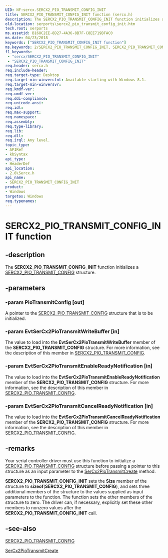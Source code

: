 ```yaml
---
UID: NF:sercx.SERCX2_PIO_TRANSMIT_CONFIG_INIT
title: SERCX2_PIO_TRANSMIT_CONFIG_INIT function (sercx.h)
description: The SERCX2_PIO_TRANSMIT_CONFIG_INIT function initializes a SERCX2_PIO_TRANSMIT_CONFIG structure.
old-location: serports\sercx2_pio_transmit_config_init.htm
tech.root: serports
ms.assetid: B168C2EE-8D27-4A36-8B7F-C8EE719BFAC0
ms.date: 04/23/2018
keywords: ["SERCX2_PIO_TRANSMIT_CONFIG_INIT function"]
ms.keywords: 2/SERCX2_PIO_TRANSMIT_CONFIG_INIT, SERCX2_PIO_TRANSMIT_CONFIG_INIT, SERCX2_PIO_TRANSMIT_CONFIG_INIT function [Serial Ports], serports.sercx2_pio_transmit_config_init
f1_keywords:
 - "sercx/SERCX2_PIO_TRANSMIT_CONFIG_INIT"
 - "SERCX2_PIO_TRANSMIT_CONFIG_INIT"
req.header: sercx.h
req.include-header: 
req.target-type: Desktop
req.target-min-winverclnt: Available starting with Windows 8.1.
req.target-min-winversvr: 
req.kmdf-ver: 
req.umdf-ver: 
req.ddi-compliance: 
req.unicode-ansi: 
req.idl: 
req.max-support: 
req.namespace: 
req.assembly: 
req.type-library: 
req.lib: 
req.dll: 
req.irql: Any level.
topic_type:
- APIRef
- kbSyntax
api_type:
- HeaderDef
api_location:
- 2.0\Sercx.h
api_name:
- SERCX2_PIO_TRANSMIT_CONFIG_INIT
product:
- Windows
targetos: Windows
req.typenames: 
---
```


# SERCX2_PIO_TRANSMIT_CONFIG_INIT function


## -description


The <b>SERCX2_PIO_TRANSMIT_CONFIG_INIT</b> function initializes a <a href="https://docs.microsoft.com/windows-hardware/drivers/ddi/sercx/ns-sercx-_sercx2_pio_transmit_config">SERCX2_PIO_TRANSMIT_CONFIG</a> structure.


## -parameters




### -param PioTransmitConfig [out]

A pointer to the <a href="https://docs.microsoft.com/windows-hardware/drivers/ddi/sercx/ns-sercx-_sercx2_pio_transmit_config">SERCX2_PIO_TRANSMIT_CONFIG</a> structure that is to be initialized.


### -param EvtSerCx2PioTransmitWriteBuffer [in]

The value to load into the <b>EvtSerCx2PioTransmitWriteBuffer</b> member of the <b>SERCX2_PIO_TRANSMIT_CONFIG</b> structure. For more information, see the description of this member in <a href="https://docs.microsoft.com/windows-hardware/drivers/ddi/sercx/ns-sercx-_sercx2_pio_transmit_config">SERCX2_PIO_TRANSMIT_CONFIG</a>.


### -param EvtSerCx2PioTransmitEnableReadyNotification [in]

The value to load into the <b>EvtSerCx2PioTransmitEnableReadyNotification</b> member of the <b>SERCX2_PIO_TRANSMIT_CONFIG</b> structure. For more information, see the description of this member in <a href="https://docs.microsoft.com/windows-hardware/drivers/ddi/sercx/ns-sercx-_sercx2_pio_transmit_config">SERCX2_PIO_TRANSMIT_CONFIG</a>.


### -param EvtSerCx2PioTransmitCancelReadyNotification [in]

The value to load into the <b>EvtSerCx2PioTransmitCancelReadyNotification</b> member of the <b>SERCX2_PIO_TRANSMIT_CONFIG</b> structure. For more information, see the description of this member in <a href="https://docs.microsoft.com/windows-hardware/drivers/ddi/sercx/ns-sercx-_sercx2_pio_transmit_config">SERCX2_PIO_TRANSMIT_CONFIG</a>.


## -remarks



Your serial controller driver must use this function to initialize a <a href="https://docs.microsoft.com/windows-hardware/drivers/ddi/sercx/ns-sercx-_sercx2_pio_transmit_config">SERCX2_PIO_TRANSMIT_CONFIG</a> structure before passing a pointer to this structure as an input parameter to the <a href="https://docs.microsoft.com/windows-hardware/drivers/ddi/sercx/nf-sercx-sercx2piotransmitcreate">SerCx2PioTransmitCreate</a> method.

<b>SERCX2_PIO_TRANSMIT_CONFIG_INIT</b> sets the <b>Size</b> member of the structure to <b>sizeof</b>(<b>SERCX2_PIO_TRANSMIT_CONFIG</b>), and sets three additional members of the structure to the values supplied as input parameters to the function. The function sets the other members of the structure to zero. The driver can, if necessary, explicitly set these other members to nonzero values after the <b>SERCX2_PIO_TRANSMIT_CONFIG_INIT</b> call.




## -see-also




<a href="https://docs.microsoft.com/windows-hardware/drivers/ddi/sercx/ns-sercx-_sercx2_pio_transmit_config">SERCX2_PIO_TRANSMIT_CONFIG</a>



<a href="https://docs.microsoft.com/windows-hardware/drivers/ddi/sercx/nf-sercx-sercx2piotransmitcreate">SerCx2PioTransmitCreate</a>
 

 

